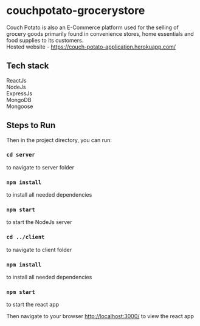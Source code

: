 # couchpotato-grocerystore

Couch Potato is also an E-Commerce platform used for the selling of grocery goods primarily found in convenience stores, home essentials and food supplies to its customers. <br/>
Hosted website - https://couch-potato-application.herokuapp.com/


## Tech stack 
ReactJs<br/>
NodeJs<br/>
ExpressJs<br/>
MongoDB <br/>
Mongoose


## Steps to Run 
Then in the project directory, you can run:

### `cd server`
to navigate to server folder

### `npm install`
to install all needed dependencies

### `npm start`
to start the NodeJs server

### `cd ../client`
to navigate to client folder

### `npm install`
to install all needed dependencies

### `npm start`
to start the react app

Then navigate to your browser <a href="http://localhost:3000/">http://localhost:3000/</a> to view the react app
<br/>
